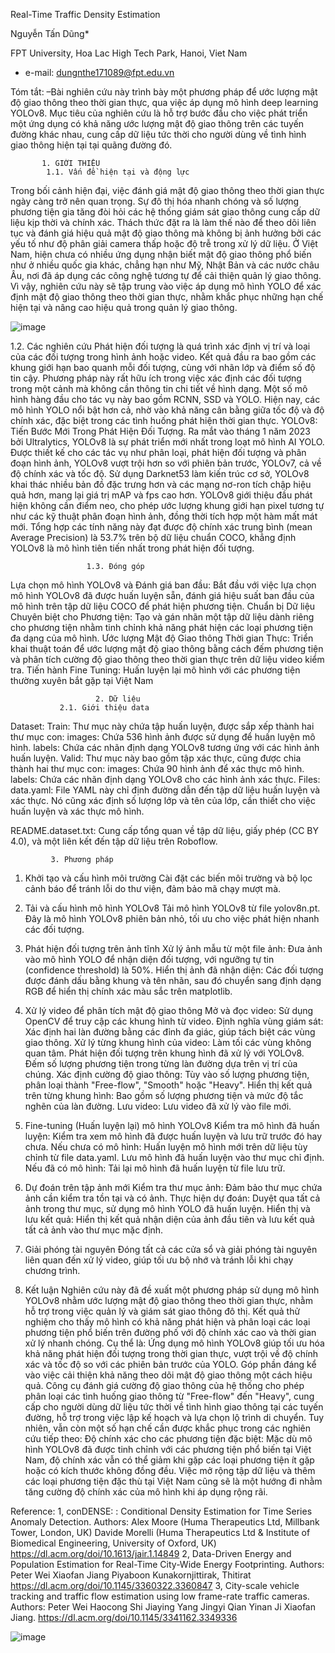 

Real-Time Traffic Density Estimation 

Nguyễn Tấn Dũng*

FPT University, Hoa Lac High Tech Park, Hanoi, Viet Nam

 * e-mail: dungnthe171089@fpt.edu.vn

 Tóm tắt:  –Bài nghiên cứu này trình bày một phương pháp để ước lượng mật độ giao thông theo thời gian thực, qua việc áp dụng mô hình deep learning YOLOv8. Mục tiêu của nghiên cứu là hỗ trợ bước đầu cho việc phát triển một ứng dụng có khả năng ước lượng mật độ giao thông trên các tuyến đường khác nhau, cung cấp dữ liệu tức thời cho người dùng về tình hình giao thông hiện tại tại quãng đường đó.
           
           1. GIỚI THIỆU
            1.1. Vấn đề hiện tại và động lực
Trong bối cảnh hiện đại, việc đánh giá mật độ giao thông theo thời gian thực ngày càng trở nên quan trọng. Sự đô thị hóa nhanh chóng và số lượng phương tiện gia tăng đòi hỏi các hệ thống giám sát giao thông cung cấp dữ liệu kịp thời và chính xác. Thách thức đặt ra là làm thế nào để theo dõi liên tục và đánh giá hiệu quả mật độ giao thông mà không bị ảnh hưởng bởi các yếu tố như độ phân giải camera thấp hoặc độ trễ trong xử lý dữ liệu.
Ở Việt Nam, hiện chưa có nhiều ứng dụng nhận biết mật độ giao thông phổ biến như ở nhiều quốc gia khác, chẳng hạn như Mỹ, Nhật Bản và các nước châu Âu, nơi đã áp dụng các công nghệ tương tự để cải thiện quản lý giao thông. Vì vậy, nghiên cứu này sẽ tập trung vào việc áp dụng mô hình YOLO để xác định mật độ giao thông theo thời gian thực, nhằm khắc phục những hạn chế hiện tại và nâng cao hiệu quả trong quản lý giao thông.
                                    
 ![image](https://github.com/user-attachments/assets/0c4ad685-4594-416f-8cc3-98e525e288fa)
                                                                                                         
                  
   1.2. Các nghiên cứu
Phát hiện đối tượng là quá trình xác định vị trí và loại của các đối tượng trong hình ảnh hoặc video. Kết quả đầu ra bao gồm các khung giới hạn bao quanh mỗi đối tượng, cùng với nhãn lớp và điểm số độ tin cậy. Phương pháp này rất hữu ích trong việc xác định các đối tượng trong một cảnh mà không cần thông tin chi tiết về hình dạng. Một số mô hình hàng đầu cho tác vụ này bao gồm RCNN, SSD và YOLO. 
Hiện nay, các mô hình YOLO nổi bật hơn cả, nhờ vào khả năng cân bằng giữa tốc độ và độ chính xác, đặc biệt trong các tình huống phát hiện thời gian thực.
YOLOv8: Tiến Bước Mới Trong Phát Hiện Đối Tượng. Ra mắt vào tháng 1 năm 2023 bởi Ultralytics, YOLOv8 là sự phát triển mới nhất trong loạt mô hình AI YOLO. Được thiết kế cho các tác vụ như phân loại, phát hiện đối tượng và phân đoạn hình ảnh, YOLOv8 vượt trội hơn so với phiên bản trước, YOLOv7, cả về độ chính xác và tốc độ. Sử dụng Darknet53 làm kiến trúc cơ sở, YOLOv8 khai thác nhiều bản đồ đặc trưng hơn và các mạng nơ-ron tích chập hiệu quả hơn, mang lại giá trị mAP và fps cao hơn. YOLOv8 giới thiệu đầu phát hiện không cần điểm neo, cho phép ước lượng khung giới hạn pixel tương tự như các kỹ thuật phân đoạn hình ảnh, đồng thời tích hợp một hàm mất mát mới. 
Tổng hợp các tính năng này đạt được độ chính xác trung bình (mean Average Precision) là 53.7% trên bộ dữ liệu chuẩn COCO, khẳng định YOLOv8 là mô hình tiên tiến nhất trong phát hiện đối tượng.

                                                                                                   

                                                                                                       
                     1.3. Đóng góp
Lựa chọn mô hình YOLOv8 và Đánh giá ban đầu: Bắt đầu với việc lựa chọn mô hình YOLOv8 đã được huấn luyện sẵn, đánh giá hiệu suất ban đầu của mô hình trên tập dữ liệu COCO để phát hiện phương tiện.
Chuẩn bị Dữ liệu Chuyên biệt cho Phương tiện: Tạo và gán nhãn một tập dữ liệu dành riêng cho phương tiện nhằm tinh chỉnh khả năng phát hiện các loại phương tiện đa dạng của mô hình.
Ước lượng Mật độ Giao thông Thời gian Thực: Triển khai thuật toán để ước lượng mật độ giao thông bằng cách đếm phương tiện và phân tích cường độ giao thông theo thời gian thực trên dữ liệu video kiểm tra.
Tiến hành Fine Tuning: Huấn luyện lại mô hình với các phương tiện thường xuyên bắt gặp tại Việt Nam 

            
                       2. Dữ liệu
               2.1. Giới thiệu data
Dataset: 
Train: Thư mục này chứa tập huấn luyện, được sắp xếp thành hai thư mục con:
images: Chứa 536 hình ảnh được sử dụng để huấn luyện mô hình.
labels: Chứa các nhãn định dạng YOLOv8 tương ứng với các hình ảnh huấn luyện.
Valid: Thư mục này bao gồm tập xác thực, cũng được chia thành hai thư mục con:
images: Chứa 90 hình ảnh để xác thực mô hình.
labels: Chứa các nhãn định dạng YOLOv8 cho các hình ảnh xác thực.
Files:
data.yaml:
File YAML này chỉ định đường dẫn đến tập dữ liệu huấn luyện và xác thực. Nó cũng xác định số lượng lớp và tên của lớp, cần thiết cho việc huấn luyện và xác thực mô hình.



README.dataset.txt:
 Cung cấp tổng quan về tập dữ liệu, giấy phép (CC BY 4.0), và một liên kết đến tập dữ liệu trên Roboflow.

             3. Phương pháp
1. Khởi tạo và cấu hình môi trường
Cài đặt các biến môi trường và bộ lọc cảnh báo để tránh lỗi do thư viện, đảm bảo mã chạy mượt mà.
2. Tải và cấu hình mô hình YOLOv8
Tải mô hình YOLOv8 từ file yolov8n.pt. Đây là mô hình YOLOv8 phiên bản nhỏ, tối ưu cho việc phát hiện nhanh các đối tượng.
3. Phát hiện đối tượng trên ảnh tĩnh
Xử lý ảnh mẫu từ một file ảnh:
Đưa ảnh vào mô hình YOLO để nhận diện đối tượng, với ngưỡng tự tin (confidence threshold) là 50%.
Hiển thị ảnh đã nhận diện: Các đối tượng được đánh dấu bằng khung và tên nhãn, sau đó chuyển sang định dạng RGB để hiển thị chính xác màu sắc trên matplotlib.
4. Xử lý video để phân tích mật độ giao thông
Mở và đọc video: Sử dụng OpenCV để truy cập các khung hình từ video.
Định nghĩa vùng giám sát: Xác định hai làn đường bằng các đỉnh đa giác, giúp tách biệt các vùng giao thông.
Xử lý từng khung hình của video:
Làm tối các vùng không quan tâm.
Phát hiện đối tượng trên khung hình đã xử lý với YOLOv8.
Đếm số lượng phương tiện trong từng làn đường dựa trên vị trí của chúng.
Xác định cường độ giao thông: Tùy vào số lượng phương tiện, phân loại thành "Free-flow", "Smooth" hoặc "Heavy".
Hiển thị kết quả trên từng khung hình: Bao gồm số lượng phương tiện và mức độ tắc nghẽn của làn đường.
Lưu video: Lưu video đã xử lý vào file mới.
5. Fine-tuning (Huấn luyện lại) mô hình YOLOv8
Kiểm tra mô hình đã huấn luyện: Kiểm tra xem mô hình đã được huấn luyện và lưu trữ trước đó hay chưa.
Nếu chưa có mô hình:
Huấn luyện mô hình mới trên dữ liệu tùy chỉnh từ file data.yaml.
Lưu mô hình đã huấn luyện vào thư mục chỉ định.
Nếu đã có mô hình:
Tải lại mô hình đã huấn luyện từ file lưu trữ.
6. Dự đoán trên tập ảnh mới
Kiểm tra thư mục ảnh: Đảm bảo thư mục chứa ảnh cần kiểm tra tồn tại và có ảnh.
Thực hiện dự đoán: Duyệt qua tất cả ảnh trong thư mục, sử dụng mô hình YOLO đã huấn luyện.
Hiển thị và lưu kết quả: Hiển thị kết quả nhận diện của ảnh đầu tiên và lưu kết quả tất cả ảnh vào thư mục mặc định.
7. Giải phóng tài nguyên
Đóng tất cả các cửa sổ và giải phóng tài nguyên liên quan đến xử lý video, giúp tối ưu bộ nhớ và tránh lỗi khi chạy chương trình.


     
4. Kết luận
Nghiên cứu này đã đề xuất một phương pháp sử dụng mô hình YOLOv8 nhằm ước lượng mật độ giao thông theo thời gian thực, nhằm hỗ trợ trong việc quản lý và giám sát giao thông đô thị. Kết quả thử nghiệm cho thấy mô hình có khả năng phát hiện và phân loại các loại phương tiện phổ biến trên đường phố với độ chính xác cao và thời gian xử lý nhanh chóng. Cụ thể là:
Ứng dụng mô hình YOLOv8 giúp tối ưu hóa khả năng phát hiện đối tượng trong thời gian thực, vượt trội về độ chính xác và tốc độ so với các phiên bản trước của YOLO. Góp phần đáng kể vào việc cải thiện khả năng theo dõi mật độ giao thông một cách hiệu quả.
Công cụ đánh giá cường độ giao thông của hệ thống cho phép phân loại các tình huống giao thông từ "Free-flow" đến "Heavy", cung cấp cho người dùng dữ liệu tức thời về tình hình giao thông tại các tuyến đường, hỗ trợ trong việc lập kế hoạch và lựa chọn lộ trình di chuyển.
Tuy nhiên, vẫn còn một số hạn chế cần được khắc phục trong các nghiên cứu tiếp theo:
Độ chính xác cho các phương tiện đặc biệt: Mặc dù mô hình YOLOv8 đã được tinh chỉnh với các phương tiện phổ biến tại Việt Nam, độ chính xác vẫn có thể giảm khi gặp các loại phương tiện ít gặp hoặc có kích thước không đồng đều.
Việc mở rộng tập dữ liệu và thêm các loại phương tiện đặc thù tại Việt Nam cũng sẽ là một hướng đi nhằm tăng cường độ chính xác của mô hình khi áp dụng rộng rãi.


Reference:
1, conDENSE: : Conditional Density Estimation for Time Series Anomaly Detection. Authors: Alex Moore (Huma Therapeutics Ltd, Millbank Tower, London, UK) Davide Morelli (Huma Therapeutics Ltd & Institute of Biomedical Engineering, University of Oxford, UK)​ https://dl.acm.org/doi/10.1613/jair.1.14849
2, Data-Driven Energy and Population Estimation for Real-Time City-Wide Energy Footprinting. Authors: Peter Wei Xiaofan Jiang Piyaboon Kunakornjittirak, Thitirat https://dl.acm.org/doi/10.1145/3360322.3360847
3, City-scale vehicle tracking and traffic flow estimation using low frame-rate traffic cameras.
Authors: Peter Wei Haocong Shi Jiaying Yang Jingyi Qian Yinan Ji Xiaofan Jiang. https://dl.acm.org/doi/10.1145/3341162.3349336

![image](https://github.com/user-attachments/assets/642cb0cf-376a-42b8-9b30-4385e1bf9050)











